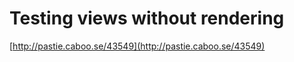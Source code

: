 <!--
id: 10150
link: http://tumblr.atmos.org/post/10150/testing-views-without-rendering
slug: testing-views-without-rendering
date: Tue Feb 27 2007 18:20:57 GMT-0800 (PST)
publish: 2007-02-027
tags: 
title: Testing views without rendering
-->


Testing views without rendering
===============================

[http://pastie.caboo.se/43549](http://pastie.caboo.se/43549)

